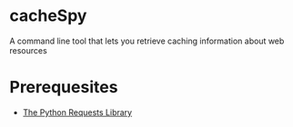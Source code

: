 # cacheSpy
A command line tool that lets you retrieve caching information about web resources

# Prerequesites
* [The Python Requests Library](https://requests.readthedocs.io/en/master/)

